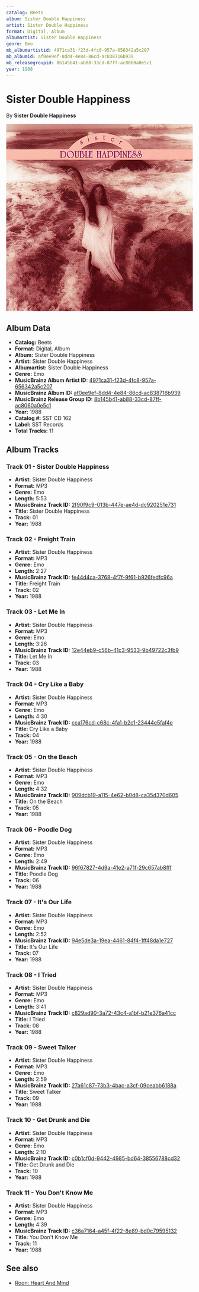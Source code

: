 ```yaml
---
catalog: Beets
album: Sister Double Happiness
artist: Sister Double Happiness
format: Digital, Album
albumartist: Sister Double Happiness
genre: Emo
mb_albumartistid: 4971ca31-f23d-4fc8-957a-656342a5c207
mb_albumid: af0ee9ef-8dd4-4e84-86cd-ac838716b939
mb_releasegroupid: 8b145b41-ab88-33cd-87ff-ac8060a0e5c1
year: 1988
---
```


# Sister Double Happiness

By **Sister Double Happiness**

![](../../assets/beetscovers/Sister_Double_Happiness-Sister_Double_Happiness.jpg)

## Album Data

- **Catalog:** Beets
- **Format:** Digital, Album
- **Album:** Sister Double Happiness
- **Artist:** Sister Double Happiness
- **Albumartist:** Sister Double Happiness
- **Genre:** Emo
- **MusicBrainz Album Artist ID:** [4971ca31-f23d-4fc8-957a-656342a5c207](https://musicbrainz.org/artist/4971ca31-f23d-4fc8-957a-656342a5c207)
- **MusicBrainz Album ID:** [af0ee9ef-8dd4-4e84-86cd-ac838716b939](https://musicbrainz.org/release/af0ee9ef-8dd4-4e84-86cd-ac838716b939)
- **MusicBrainz Release Group ID:** [8b145b41-ab88-33cd-87ff-ac8060a0e5c1](https://musicbrainz.org/release-group/8b145b41-ab88-33cd-87ff-ac8060a0e5c1)
- **Year:** 1988
- **Catalog #:** SST CD 162
- **Label:** SST Records
- **Total Tracks:** 11

## Album Tracks

### Track 01 - Sister Double Happiness

- **Artist:** Sister Double Happiness
- **Format:** MP3
- **Genre:** Emo
- **Length:** 5:53
- **MusicBrainz Track ID:** [2f90f9c9-013b-447e-ae4d-dc920251e731](https://musicbrainz.org/recording/2f90f9c9-013b-447e-ae4d-dc920251e731)
- **Title:** Sister Double Happiness
- **Track:** 01
- **Year:** 1988

### Track 02 - Freight Train

- **Artist:** Sister Double Happiness
- **Format:** MP3
- **Genre:** Emo
- **Length:** 2:27
- **MusicBrainz Track ID:** [fe44d4ca-3768-4f7f-9f61-b926fedfc96a](https://musicbrainz.org/recording/fe44d4ca-3768-4f7f-9f61-b926fedfc96a)
- **Title:** Freight Train
- **Track:** 02
- **Year:** 1988

### Track 03 - Let Me In

- **Artist:** Sister Double Happiness
- **Format:** MP3
- **Genre:** Emo
- **Length:** 3:26
- **MusicBrainz Track ID:** [12e44eb9-c56b-41c3-9533-9b49722c3fb9](https://musicbrainz.org/recording/12e44eb9-c56b-41c3-9533-9b49722c3fb9)
- **Title:** Let Me In
- **Track:** 03
- **Year:** 1988

### Track 04 - Cry Like a Baby

- **Artist:** Sister Double Happiness
- **Format:** MP3
- **Genre:** Emo
- **Length:** 4:30
- **MusicBrainz Track ID:** [cca176cd-c68c-4fa1-b2c1-23444e5faf4e](https://musicbrainz.org/recording/cca176cd-c68c-4fa1-b2c1-23444e5faf4e)
- **Title:** Cry Like a Baby
- **Track:** 04
- **Year:** 1988

### Track 05 - On the Beach

- **Artist:** Sister Double Happiness
- **Format:** MP3
- **Genre:** Emo
- **Length:** 4:32
- **MusicBrainz Track ID:** [909dcb19-a115-4e62-b0d8-ca35d370d605](https://musicbrainz.org/recording/909dcb19-a115-4e62-b0d8-ca35d370d605)
- **Title:** On the Beach
- **Track:** 05
- **Year:** 1988

### Track 06 - Poodle Dog

- **Artist:** Sister Double Happiness
- **Format:** MP3
- **Genre:** Emo
- **Length:** 2:49
- **MusicBrainz Track ID:** [96f67827-4d9a-41e2-a71f-29c657ab8fff](https://musicbrainz.org/recording/96f67827-4d9a-41e2-a71f-29c657ab8fff)
- **Title:** Poodle Dog
- **Track:** 06
- **Year:** 1988

### Track 07 - It's Our Life

- **Artist:** Sister Double Happiness
- **Format:** MP3
- **Genre:** Emo
- **Length:** 2:52
- **MusicBrainz Track ID:** [94e5de3a-19ea-4461-84f4-1ff48da1e727](https://musicbrainz.org/recording/94e5de3a-19ea-4461-84f4-1ff48da1e727)
- **Title:** It's Our Life
- **Track:** 07
- **Year:** 1988

### Track 08 - I Tried

- **Artist:** Sister Double Happiness
- **Format:** MP3
- **Genre:** Emo
- **Length:** 3:41
- **MusicBrainz Track ID:** [c829ad90-3a72-43c4-a1bf-b21e376a41cc](https://musicbrainz.org/recording/c829ad90-3a72-43c4-a1bf-b21e376a41cc)
- **Title:** I Tried
- **Track:** 08
- **Year:** 1988

### Track 09 - Sweet Talker

- **Artist:** Sister Double Happiness
- **Format:** MP3
- **Genre:** Emo
- **Length:** 2:59
- **MusicBrainz Track ID:** [27a61c87-73b3-4bac-a3cf-09ceabb6188a](https://musicbrainz.org/recording/27a61c87-73b3-4bac-a3cf-09ceabb6188a)
- **Title:** Sweet Talker
- **Track:** 09
- **Year:** 1988

### Track 10 - Get Drunk and Die

- **Artist:** Sister Double Happiness
- **Format:** MP3
- **Genre:** Emo
- **Length:** 2:10
- **MusicBrainz Track ID:** [c0b1cf0d-9442-4985-bd64-38556788cd32](https://musicbrainz.org/recording/c0b1cf0d-9442-4985-bd64-38556788cd32)
- **Title:** Get Drunk and Die
- **Track:** 10
- **Year:** 1988

### Track 11 - You Don't Know Me

- **Artist:** Sister Double Happiness
- **Format:** MP3
- **Genre:** Emo
- **Length:** 4:39
- **MusicBrainz Track ID:** [c36a7164-a45f-4f22-8e89-bd0c79595132](https://musicbrainz.org/recording/c36a7164-a45f-4f22-8e89-bd0c79595132)
- **Title:** You Don't Know Me
- **Track:** 11
- **Year:** 1988


## See also

- [Roon: Heart And Mind](../../Roon/Sister_Double_Happiness/Heart_And_Mind.md)
